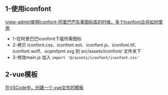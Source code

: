 ## 1-使用iconfont

[iview-admin使用Iconfont-阿里巴巴矢量图标库的时候，多个Iconfont合并如何使用](https://blog.csdn.net/wei1992_6/article/details/89575664)

* 1-在阿里巴巴iconfont下载所需图标
* 2-拷贝 iconfont.css、iconfont.eot、iconfont.js、iconfont.ttf、iconfont.woff、ocpmfpmt.svg 到 src/assets/iconfont/ 文件夹下
* 3-修改main.js 加入 ```import '@/assets/iconfont/iconfont.css'```

## 2-vue模板

[在VSCode中，创建一个.vue文件的模板](https://www.jianshu.com/p/34a5a4193892)

